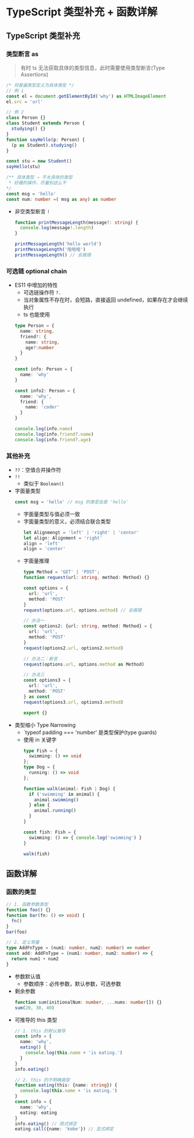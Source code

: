 <!--
 * @Author: East
 * @Date: 2021-11-23 11:04:58
 * @LastEditTime: 2021-11-23 16:26:51
 * @LastEditors: Please set LastEditors
 * @Description: ts 类型补充 + 函数详解
 * @FilePath: \forGreaterGood\vue3\28-ts类型补充+函数详解.md
-->
# TypeScript 类型补充 + 函数详解

## TypeScript 类型补充
### 类型断言 as
> 有时 ts 无法获取具体的类型信息，此时需要使用类型断言(Type Assertions)
```ts
/* 将普遍类型定义为具体类型 */
// 例 1
const el = document.getElementById('why') as HTMLImageElement
el.src = 'url'

// 例 2
class Person {}
class Student extends Person {
  studying() {}
}
function sayHello(p: Person) {
  (p as Student).studying()
}

const stu = new Student()
sayHello(stu)

/** 具体类型 → 不太具体的类型
 * 好骚的操作，尽量别这么干
*/
const msg = 'hello'
const num: number =( msg as any) as number
```
+ 非空类型断言 `!`
  ```ts
  function printMessageLength(message?: string) {
    console.log(message!.length)
  }

  printMessageLength('hello world')
  printMessageLength('哈哈哈')
  printMessageLength() // 会报错
  ```
### 可选链 optional chain
+ ES11 中增加的特性
  - 可选链操作符 `?.`
  - 当对象属性不存在时，会短路，直接返回 undefined，如果存在才会继续执行
  - ts 也能使用
  ```ts
  type Person = {
    name: string,
    friend?: {
      name: string,
      age?:number
    }
  }

  const info: Person = {
    name: 'why'
  }

  const info2: Person = {
    name: 'why',
    friend: {
      name: 'coder'
    }
  }

  console.log(info.name)
  console.log(info.friend?.name)
  console.log(info.friend?.age)
  ```

### 其他补充
+ `??`：空值合并操作符
+ `!!`
  - 类似于 `Boolean()`
+ 字面量类型
  ```ts
  const msg = 'hello' // msg 的类型会是 'hello'
  ```
  - 字面量类型与值必须一致
  - 字面量类型的意义，必须结合联合类型
    ```ts
    let Alignmengt = 'left' | 'right' | 'center'
    let align: Alignment = 'right'
    align = 'left' 
    align = 'center'
    ```
  - 字面量推理
    ```ts
    type Method = 'GET' | 'POST';
    function request(url: string, method: Method) {}

    const options = {
      url: 'url',
      method: 'POST'
    }
    request(options.url, options.method) // 会报错

    // 办法一
    const options2: {url: string, method: Method} = {
      url: 'url',
      method: 'POST'
    }
    request(options2.url, options2.method)

    // 办法二：断言
    request(options.url, options.method as Method)

    // 办法三
    const options3 = {
      url: 'url',
      method: 'POST'
    } as const
    request(options3.url, options3.method)

    export {}
    ```
+ 类型缩小 Type Narrowing
  - `typeof padding === 'number' 是类型保护(type guards)
  - 使用 in 关键字
    ```ts
    type Fish = {
      swimming: () => void
    };
    type Dog = {
      running: () => void
    };

    function walk(animal: Fish | Dog) {
      if ('swimming' in animal) {
        animal.swimming()
      } else {
        animal.running()
      }
    }

    const fish: Fish = {
      swimming: () => { console.log('swimming') }
    }

    walk(fish)
    ```

## 函数详解

### 函数的类型
```ts
// 1. 函数参数类型
function foo() {}
function bar(fn: () => void) {
  fn()
}
bar(foo)

// 2. 定义常量
type AddFnType = (num1: number, num2: number) => number
const add: AddFnType = (num1: number, num2: number) => {
  return num1 + num2
}
```
+ 参数默认值
  - 参数顺序：必传参数，默认参数，可选参数
+ 剩余参数
  ```ts
  function sum(initionalNum: number, ...nums: number[]) {}
  sum(20, 30, 40)
  ```
+ 可推导的 this 类型
  ```ts
  // 1. this 的默认推导
  const info = {
    name: 'why',
    eating() {
      console.log(this.name + 'is eating.')
    }
  }
  info.eating()

  // 2. this 的不明确类型
  function eating(this: {name: string}) {
    console.log(this.name + 'is eating.')
  }
  const info = {
    name: 'why',
    eating: eating
  }
  info.eating() // 隐式绑定
  eating.call({name: 'kobe'}) // 显式绑定
  ```
